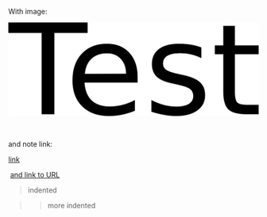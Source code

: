 With image:  

![ihl6ec5fb4529ca4343e88a6961db5c2aa7af.png](ihl6ec5fb4529ca4343e88a6961db5c2aa7af.png)  

   

and note link:   

[link](Sample%20note%20with%20completed%20reminder.md)   

  

 [and link to URL](https://www.kicker.de/ "https://www.kicker.de/")   

> indented  

> > more indented